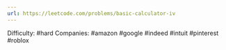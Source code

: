 ```yaml
---
url: https://leetcode.com/problems/basic-calculator-iv
---
```


Difficulty: #hard
Companies: #amazon #google #indeed #intuit #pinterest #roblox